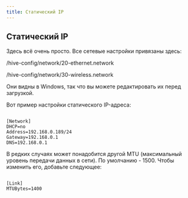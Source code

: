 ```yaml
---
title: Статический IP
---
```

## Статический IP
Здесь всё очень просто. Все сетевые настройки привязаны здесь:

/hive-config/network/20-ethernet.network

/hive-config/network/30-wireless.network

Они видны в Windows, так что вы можете редактировать их перед загрузкой.

Вот пример настройки статического IP-адреса:
<pre><code>
[Network]
DHCP=no
Address=192.168.0.189/24
Gateway=192.168.0.1
DNS=192.168.0.1
</code></pre>

В редких случаях может понадобится другой MTU (максимальный уровень передачи данных в сети). По умолчанию - 1500. Чтобы изменить его, добавьте следующее:

<pre><code>
[Link]
MTUBytes=1400
</code></pre>
